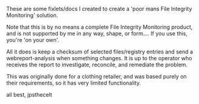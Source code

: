 These are some fixlets/docs I created to create a 'poor mans File Integrity Monitoring' solution.

Note that this is by no means a complete File Integrity Monitoring product, and is not supported 
by me in any way, shape, or form.... If you use this, you're 'on your own'.

All it does is keep a checksum of selected files/registry entries and send a webreport-analysis
when something changes. It is up to the operator who receives the report to investigate, reconcile,
and remediate the problem.

This was originally done for a clothing retailer, and was based purely on their requirements, so it
has very limited functionality.

all best,
jpsthecelt

